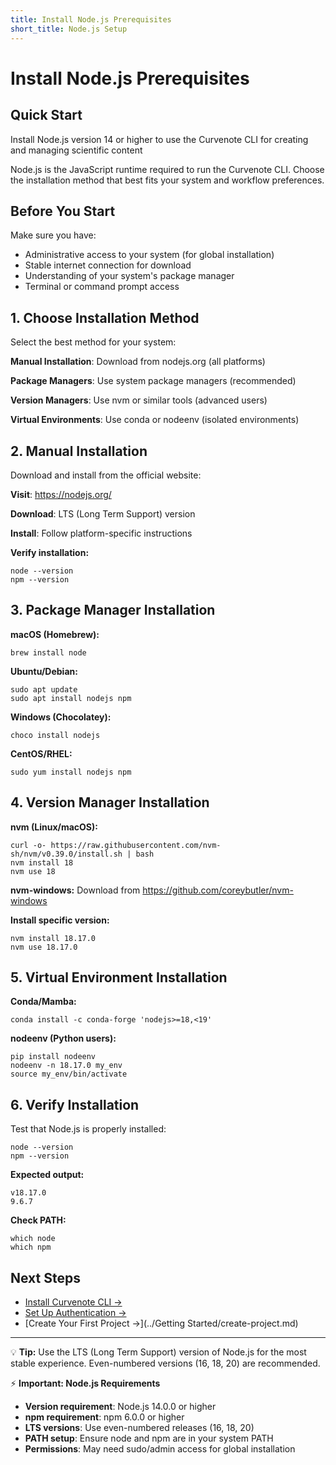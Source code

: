 ```yaml
---
title: Install Node.js Prerequisites
short_title: Node.js Setup
---
```


# Install Node.js Prerequisites

## Quick Start
Install Node.js version 14 or higher to use the Curvenote CLI for creating and managing scientific content

Node.js is the JavaScript runtime required to run the Curvenote CLI. Choose the installation method that best fits your system and workflow preferences.

## Before You Start

Make sure you have:
- Administrative access to your system (for global installation)
- Stable internet connection for download
- Understanding of your system's package manager
- Terminal or command prompt access

## 1. Choose Installation Method

Select the best method for your system:

**Manual Installation**: Download from nodejs.org (all platforms)

**Package Managers**: Use system package managers (recommended)

**Version Managers**: Use nvm or similar tools (advanced users)

**Virtual Environments**: Use conda or nodeenv (isolated environments)

## 2. Manual Installation

Download and install from the official website:

**Visit**: https://nodejs.org/

**Download**: LTS (Long Term Support) version

**Install**: Follow platform-specific instructions

**Verify installation:**
```shell
node --version
npm --version
```

## 3. Package Manager Installation

**macOS (Homebrew):**
```shell
brew install node
```

**Ubuntu/Debian:**
```shell
sudo apt update
sudo apt install nodejs npm
```

**Windows (Chocolatey):**
```shell
choco install nodejs
```

**CentOS/RHEL:**
```shell
sudo yum install nodejs npm
```

## 4. Version Manager Installation

**nvm (Linux/macOS):**
```shell
curl -o- https://raw.githubusercontent.com/nvm-sh/nvm/v0.39.0/install.sh | bash
nvm install 18
nvm use 18
```

**nvm-windows:**
Download from https://github.com/coreybutler/nvm-windows

**Install specific version:**
```shell
nvm install 18.17.0
nvm use 18.17.0
```

## 5. Virtual Environment Installation

**Conda/Mamba:**
```shell
conda install -c conda-forge 'nodejs>=18,<19'
```

**nodeenv (Python users):**
```shell
pip install nodeenv
nodeenv -n 18.17.0 my_env
source my_env/bin/activate
```

## 6. Verify Installation

Test that Node.js is properly installed:

```shell
node --version
npm --version
```

**Expected output:**
```
v18.17.0
9.6.7
```

**Check PATH:**
```shell
which node
which npm
```

## Next Steps

- [Install Curvenote CLI →](./installing.md)
- [Set Up Authentication →](./authentication.md)
- [Create Your First Project →](../Getting Started/create-project.md)

---

💡 **Tip:** Use the LTS (Long Term Support) version of Node.js for the most stable experience. Even-numbered versions (16, 18, 20) are recommended.

⚡ **Important: Node.js Requirements**

- **Version requirement**: Node.js 14.0.0 or higher
- **npm requirement**: npm 6.0.0 or higher
- **LTS versions**: Use even-numbered releases (16, 18, 20)
- **PATH setup**: Ensure node and npm are in your system PATH
- **Permissions**: May need sudo/admin access for global installation
